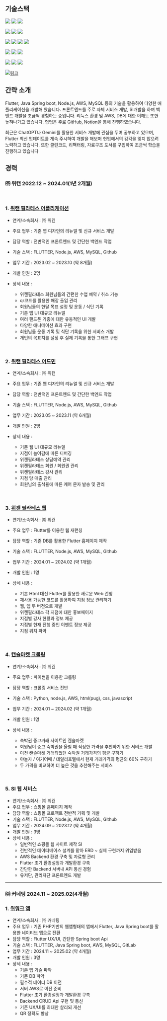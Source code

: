 ## 기술스택
<img src="https://img.shields.io/badge/Flutter-02569B?style=for-the-badge&logo=flutter&logoColor=white"> <img src="https://img.shields.io/badge/Dart-0175C2?style=for-the-badge&logo=dart&logoColor=white"> <img src="https://img.shields.io/badge/Javascript-F7DF1E?style=for-the-badge&logo=javascript&logoColor=white"> 

<img src="https://img.shields.io/badge/java-007396?style=for-the-badge&logo=java&logoColor=white"> <img src="https://img.shields.io/badge/Spring-6DB33F?style=for-the-badge&logo=spring&logoColor=white"> <img src="https://img.shields.io/badge/Nodejs-5FA04E?style=for-the-badge&logo=nodedotjs&logoColor=white"> 

<img src="https://img.shields.io/badge/Aws-5FA04E?style=for-the-badge&logo=amazonwebservices&logoColor=white"> <img src="https://img.shields.io/badge/Aws Ec2-FF9900?style=for-the-badge&logo=amazonec2&logoColor=white"> <img src="https://img.shields.io/badge/Aws Rds-527FFF?style=for-the-badge&logo=amazonrds&logoColor=white"> <img src="https://img.shields.io/badge/Aws s3-569A31?style=for-the-badge&logo=amazons3&logoColor=white">

<img src="https://img.shields.io/badge/Apache Tomcat-F8DC75?style=for-the-badge&logo=apachetomcat&logoColor=white"> <img src="https://img.shields.io/badge/Linux-FCC624?style=for-the-badge&logo=linux&logoColor=white"> <img src="https://img.shields.io/badge/Mysql-4479F1?style=for-the-badge&logo=mysql&logoColor=white">

<img src="https://img.shields.io/badge/Git-F05032?style=for-the-badge&logo=git&logoColor=white"> <img src="https://img.shields.io/badge/Github-181717?style=for-the-badge&logo=github&logoColor=white"> <img src="https://img.shields.io/badge/Gitlab-FC6D26?style=for-the-badge&logo=gitlab&logoColor=white"> 

<img src="https://img.shields.io/badge/Notion-000000?style=for-the-badge&logo=notion&logoColor=white">[링크](https://spiced-string-04e.notion.site/Study-1736f7c7c01c801bb54de10bb49b2e29)

## 간략 소개
Flutter, Java Spring boot, Node.js, AWS, MySQL 등의 기술을 활용하여 다양한 애플리케이션을 개발해 왔습니다.
프론트엔드를 주로 자체 서비스 개발, SI개발을 하며 백엔드 개발을 조금씩 경험하는 중입니다. 
리눅스 환경 및 AWS, DB에 대한 이해도 또한 높혀나가고 있습니다.
협업은 주로 GitHub, Notion을 통해 진행하였습니다.

최근은 ChatGPT나 Gemini를 활용한 서비스 개발에 관심을 두며 공부하고 있으며,
Flutter 최신 업데이트를 계속 주시하여 개발을 해보며 현업에서의 감각을 잊지 않으려 노력하고 있습니다.
또한 클린코드, 리팩터링, 자료구조 도서를 구입하여 조금씩 학습을 진행하고 있습니다

## 경력
### ㈜ 위캔 2022.12 ~ 2024.01(1년 2개월)

<br/>

### 1. [위캔 필라테스 어플리케이션](https://github.com/pinixk/portfolio-wecan-app)
- 연계/소속회사 : ㈜ 위캔
- 주요 업무 : 기존 앱 디자인의 리뉴얼 및 신규 서비스 개발
- 담당 역할 : 전반적인 프론트엔드 및 간단한 백엔드 작업
- 기술 스택 : FLUTTER, Node.js, AWS, MySQL, Github
- 업무 기간 : 2023.02 ~ 2023.10 (약 8개월)
- 개발 인원 : 2명

- 상세 내용 :
  - 위캔필라테스 회원님들의 간편한 수업 예약 / 취소 기능
  - qr코드를 활용한 매장 출입 관리
  - 회원님들의 한달 목표 설정 및 운동 / 식단 기록
  - 기존 앱 UI 대규모 리뉴얼
  - 여러 핸드폰 기종에 대한 유동적인 UI 개발
  - 다양한 애니메이션 효과 구현
  - 회원님들 운동 기록 및 식단 기록을 위한 서비스 개발
  - 개인의 목표치를 설정 후 실제 기록을 통한 그래프 구현
 
<br/>

### 2. [위캔 필라테스 어드민](https://github.com/pinixk/portfolio-wecan-admin)
- 연계/소속회사 : ㈜ 위캔
- 주요 업무 : 기존 웹 디자인의 리뉴얼 및 신규 서비스 개발
- 담당 역할 : 전반적인 프론트엔드 및 간단한 백엔드 작업
- 기술 스택 : FLUTTER, Node.js, AWS, MySQL, Github
- 업무 기간 : 2023.05 ~ 2023.11 (약 6개월)
- 개발 인원 : 2명

- 상세 내용 :
  - 기존 웹 UI 대규모 리뉴얼
  - 지점이 늘어감에 따른 디버깅
  - 위캔필라테스 상담예약 관리
  - 위캔필라테스 회원 / 회원권 관리
  - 위캔필라테스 강사 관리
  - 지점 당 매출 관리
  - 회원님의 출석율에 따른 케어 문자 발송 및 관리

<br/>

### 3. [위캔 필라테스 웹](https://github.com/pinixk/portfolio-wecan-web)
- 연계/소속회사 : ㈜ 위캔
- 주요 업무 : Flutter를 이용한 웹 재런칭
- 담당 역할 : 기존 DB를 활용한 Flutter 홈페이지 제작
- 기술 스택 : FLUTTER, Node.js, AWS, MySQL, Github
- 업무 기간 : 2024.01 ~ 2024.02 (약 1개월)
- 개발 인원 : 1명

- 상세 내용 :
  - 기본 Html 대신 Flutter를 활용한 새로운 Web 런칭
  - 재사용 가능한 코드를 활용하여 지점 정보 관리하기
  - 웹, 앱 두 버전으로 개발
  - 위캔필라테스 각 지점에 대한 홍보페이지
  - 지점별 강사 현황과 정보 제공
  - 지점별 현재 진행 중인 이벤트 정보 제공
  - 지점 위치 파악

<br/>

### 4. [캔슬마켓 크롤링](https://github.com/pinixk/portfolio-python_crawling)
- 연계/소속회사 : ㈜ 위캔
- 주요 업무 : 파이썬을 이용한 크롤링
- 담당 역할 : 크롤링 서비스 전반
- 기술 스택 : Python, node.js, AWS, html(pug), css, javascript
- 업무 기간 : 2024.01 ~ 2024.02 (약 1개월)
- 개발 인원 : 1명
  
- 상세 내용 :
  - 숙박권 중고거래 사이트인 캔슬마켓
  - 회원님이 중고 숙박권을 올릴 때 적정한 가격을 추천하기 위한 서비스 개발
  - 이전 캔슬마켓 거래되었던 숙박권 거래가격의 평균 구하기
  - 야놀자 / 여기어때 / 데일리호텔에서 현재 거래가격의 평균의 60% 구하기
  - 두 가격을 비교하여 더 높은 것을 추천해주는 서비스

<br/>

### 5. SI 웹 서비스
- 연계/소속회사 : ㈜ 위캔
- 주요 업무 : 쇼핑몰 홈페이지 제작
- 담당 역할 : 쇼핑몰 프로젝트 전반적 기획 및 개발
- 기술 스택 : FLUTTER, Node.js, AWS, MySQL, Github
- 업무 기간 : 2024.09 ~ 2023.12 (약 4개월)
- 개발 인원 : 3명
- 상세 내용 :
    - 일반적인 쇼핑몰 웹 사이트 제작 SI
    - 전반적인 데이터베이스 설계를 맡아 ERD ~ 실제 구현까지 위임받음
    - AWS Backend 환경 구축 및 자료형 관리
    - Flutter 초기 환경설정과 개발환경 구축
    - 간단한 Backend 서버내 API 통신 경험
    - 유저단, 관리자단 프론트엔드 개발

<hr/>

### ㈜ 커네팅 2024.11 ~ 2025.02(4개월)

### 1. [위워크 앱](https://github.com/pinixk/portfolio_wewalk_app)
- 연계/소속회사 : ㈜ 커네팅
- 주요 업무 : 기존 PHP기반의 웹앱형태의 앱에서 Flutter, Java Spring boot를 활용한 네이티브 앱으로 전환
- 담당 역할 : Flutter UX/UI, 간단한 Spring boot Api 
- 기술 스택 : FLUTTER, Java Spring boot, AWS, MySQL, GitLab
- 업무 기간 : 2024.11 ~ 2025.02 (약 4개월)
- 개발 인원 : 3명
- 상세 내용 :
    - 기존 앱 기술 파악
    - 기존 DB 파악
    - 필수적 데이터 DB 이전
    - 서버 AWS로 이전 준비
    - Flutter 초기 환경설정과 개발환경 구축
    - Backend CRUD Api 구현 및 통신
    - 기존 UX/UI를 최대한 살리되 개선
    - QR 정확도 향상
